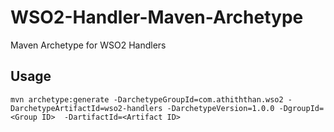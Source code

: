 # WSO2-Handler-Maven-Archetype <!-- omit in toc -->

Maven Archetype for WSO2 Handlers

## Usage

```shell
mvn archetype:generate -DarchetypeGroupId=com.athiththan.wso2 -DarchetypeArtifactId=wso2-handlers -DarchetypeVersion=1.0.0 -DgroupId=<Group ID>  -DartifactId=<Artifact ID>
```
